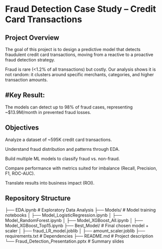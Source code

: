 # Fraud Detection Case Study – Credit Card Transactions
## Project Overview

The goal of this project is to design a predictive model that detects fraudulent credit card transactions, moving from a reactive to a proactive fraud detection strategy.

Fraud is rare (<1.2% of all transactions) but costly. Our analysis shows it is not random: it clusters around specific merchants, categories, and higher transaction amounts.

## #Key Result:
The models can detect up to 98% of fraud cases, representing ~$13.9M/month in prevented fraud losses.

## Objectives

Analyze a dataset of ~595K credit card transactions.

Understand fraud distribution and patterns through EDA.

Build multiple ML models to classify fraud vs. non-fraud.

Compare performance with metrics suited for imbalance (Recall, Precision, F1, ROC-AUC).

Translate results into business impact (ROI).

## Repository Structure

├── EDA.ipynb # Exploratory Data Analysis
├── Models/ # Model training notebooks
│ ├── Model_LogisticRegression.ipynb
│ ├── Model_RandomForest.ipynb
│ ├── Model_XGBoost_All.ipynb
│ ├── Model_XGBoost_Top15.ipynb
├── Best_Model/ # Final chosen model + scaler
│ ├── fraud_LR_model.joblib
│ ├── amount_scaler.joblib
├── requirements.txt # Dependencies
├── README.md # Project description
└── Fraud_Detection_Presentation.pptx # Summary slides




